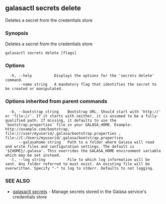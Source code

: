 ## galasactl secrets delete

Deletes a secret from the credentials store

### Synopsis

Deletes a secret from the credentials store

```
galasactl secrets delete [flags]
```

### Options

```
  -h, --help          Displays the options for the 'secrets delete' command.
      --name string   A mandatory flag that identifies the secret to be created or manipulated.
```

### Options inherited from parent commands

```
  -b, --bootstrap string    Bootstrap URL. Should start with 'http://' or 'file://'. If it starts with neither, it is assumed to be a fully-qualified path. If missing, it defaults to use the 'bootstrap.properties' file in your GALASA_HOME. Example: http://example.com/bootstrap, file:///user/myuserid/.galasa/bootstrap.properties , file://C:/Users/myuserid/.galasa/bootstrap.properties
      --galasahome string   Path to a folder where Galasa will read and write files and configuration settings. The default is '${HOME}/.galasa'. This overrides the GALASA_HOME environment variable which may be set instead.
  -l, --log string          File to which log information will be sent. Any folder referred to must exist. An existing file will be overwritten. Specify "-" to log to stderr. Defaults to not logging.
```

### SEE ALSO

* [galasactl secrets](galasactl_secrets.md)	 - Manage secrets stored in the Galasa service's credentials store

